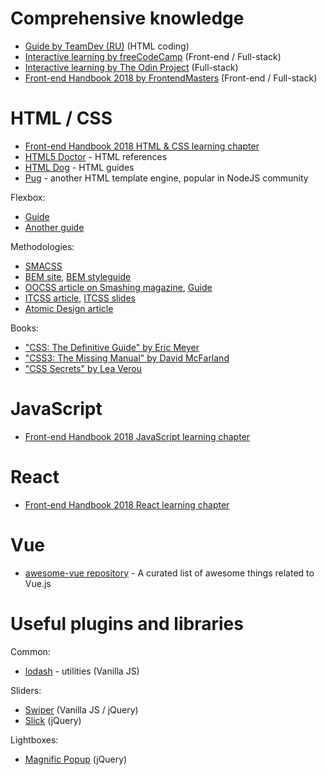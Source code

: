 # Comprehensive knowledge

- [Guide by TeamDev (RU)](http://webmasters.teamdev.com/) (HTML coding)
- [Interactive learning by freeCodeCamp](https://www.freecodecamp.com) (Front-end / Full-stack)
- [Interactive learning by The Odin Project](http://www.theodinproject.com/) (Full-stack)
- [Front-end Handbook 2018 by FrontendMasters](https://frontendmasters.com/books/front-end-handbook/2018/) (Front-end / Full-stack)

# HTML / CSS

- [Front-end Handbook 2018 HTML & CSS learning chapter](https://frontendmasters.com/books/front-end-handbook/2018/learning/html-css.html)
- [HTML5 Doctor](http://html5doctor.com/) - HTML references
- [HTML Dog](http://htmldog.com/) - HTML guides
- [Pug](https://pugjs.org/api/getting-started.html) - another HTML template engine, popular in NodeJS community

Flexbox:

- [Guide](https://css-tricks.com/snippets/css/a-guide-to-flexbox/)
- [Another guide](https://scotch.io/tutorials/a-visual-guide-to-css3-flexbox-properties)

Methodologies:

- [SMACSS](https://smacss.com/)
- [BEM site](https://en.bem.info), [BEM styleguide](http://nicothin.github.io/idiomatic-pre-CSS/)
- [OOCSS article on Smashing magazine](https://www.smashingmagazine.com/2011/12/an-introduction-to-object-oriented-css-oocss/),
[Guide](https://github.com/stubbornella/oocss/wiki)
- [ITCSS article](https://www.xfive.co/blog/itcss-scalable-maintainable-css-architecture/), 
[ITCSS slides](https://speakerdeck.com/dafed/managing-css-projects-with-itcss)
- [Atomic Design article](http://bradfrost.com/blog/post/atomic-web-design/)

Books:

- ["CSS: The Definitive Guide" by Eric Meyer](http://shop.oreilly.com/product/0636920031123.do)
- ["CSS3: The Missing Manual" by David McFarland](http://shop.oreilly.com/product/0636920036357.do)
- ["CSS Secrets" by Lea Verou](http://shop.oreilly.com/product/0636920031123.do)

# JavaScript

- [Front-end Handbook 2018 JavaScript learning chapter](https://frontendmasters.com/books/front-end-handbook/2018/learning/javascript.html)

# React
- [Front-end Handbook 2018 React learning chapter](https://frontendmasters.com/books/front-end-handbook/2018/learning/react.html)

# Vue

- [awesome-vue repository](https://github.com/vuejs/awesome-vue) - A curated list of awesome things related to Vue.js

# Useful plugins and libraries

Common:

- [lodash](https://lodash.com/) - utilities (Vanilla JS)

Sliders: 

- [Swiper](http://idangero.us/swiper/) (Vanilla JS / jQuery)
- [Slick](http://kenwheeler.github.io/slick/) (jQuery)

Lightboxes:

- [Magnific Popup](http://dimsemenov.com/plugins/magnific-popup/) (jQuery)
